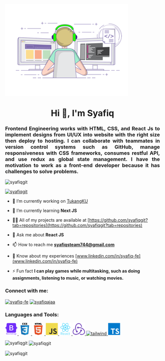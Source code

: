 <img align="center" alt="syafiqgit" width="400" src="https://raw.githubusercontent.com/devSouvik/devSouvik/master/gif3.gif"/>
<h1 align="center">Hi 👋, I'm Syafiq</h1>
<h3 align="justify">Frontend Engineering works with HTML, CSS, and React Js to implement designs from UI/UX into website with the right size then deploy to hosting. I can collaborate with teammates in version control systems such as GitHub, manage responsiveness with CSS frameworks, consumes restful API, and use redux as global state management. I have the motivation to work as a front-end developer because it has challenges to solve problems.</h3>

<p align="left"> <img src="https://komarev.com/ghpvc/?username=syafiqgit&label=Profile%20views&color=0e75b6&style=flat" alt="syafiqgit" /> </p>

<p align="left"> <a href="https://github.com/ryo-ma/github-profile-trophy"><img src="https://github-profile-trophy.vercel.app/?username=syafiqgit" alt="syafiqgit" /></a> </p>

- 🔭 I’m currently working on [TukangKU](https://github.com/TukangKU/FE)

- 🌱 I’m currently learning **Next JS**

- 👨‍💻 All of my projects are available at [https://github.com/syafiqgit?tab=repositories](https://github.com/syafiqgit?tab=repositories)

- 💬 Ask me about **React JS**

- 📫 How to reach me **syafiqsteam744@gmail.com**

- 📄 Know about my experiences [www.linkedin.com/in/syafiq-fe](www.linkedin.com/in/syafiq-fe)

- ⚡ Fun fact **I can play games while multitasking, such as doing assignments, listening to music, or watching movies.**

<h3 align="left">Connect with me:</h3>
<p align="left">
<a href="https://linkedin.com/in/syafiq-fe" target="blank"><img align="center" src="https://raw.githubusercontent.com/rahuldkjain/github-profile-readme-generator/master/src/images/icons/Social/linked-in-alt.svg" alt="syafiq-fe" height="30" width="40" /></a>
<a href="https://instagram.com/syafiqajaa" target="blank"><img align="center" src="https://raw.githubusercontent.com/rahuldkjain/github-profile-readme-generator/master/src/images/icons/Social/instagram.svg" alt="syafiqajaa" height="30" width="40" /></a>
</p>

<h3 align="left">Languages and Tools:</h3>
<p align="left"> <a href="https://getbootstrap.com" target="_blank" rel="noreferrer"> <img src="https://raw.githubusercontent.com/devicons/devicon/master/icons/bootstrap/bootstrap-plain-wordmark.svg" alt="bootstrap" width="40" height="40"/> </a> <a href="https://www.w3schools.com/css/" target="_blank" rel="noreferrer"> <img src="https://raw.githubusercontent.com/devicons/devicon/master/icons/css3/css3-original-wordmark.svg" alt="css3" width="40" height="40"/> </a> <a href="https://www.w3.org/html/" target="_blank" rel="noreferrer"> <img src="https://raw.githubusercontent.com/devicons/devicon/master/icons/html5/html5-original-wordmark.svg" alt="html5" width="40" height="40"/> </a> <a href="https://developer.mozilla.org/en-US/docs/Web/JavaScript" target="_blank" rel="noreferrer"> <img src="https://raw.githubusercontent.com/devicons/devicon/master/icons/javascript/javascript-original.svg" alt="javascript" width="40" height="40"/> </a> <a href="https://reactjs.org/" target="_blank" rel="noreferrer"> <img src="https://raw.githubusercontent.com/devicons/devicon/master/icons/react/react-original-wordmark.svg" alt="react" width="40" height="40"/> </a> <a href="https://redux.js.org" target="_blank" rel="noreferrer"> <img src="https://raw.githubusercontent.com/devicons/devicon/master/icons/redux/redux-original.svg" alt="redux" width="40" height="40"/> </a> <a href="https://tailwindcss.com/" target="_blank" rel="noreferrer"> <img src="https://www.vectorlogo.zone/logos/tailwindcss/tailwindcss-icon.svg" alt="tailwind" width="40" height="40"/> </a> <a href="https://www.typescriptlang.org/" target="_blank" rel="noreferrer"> <img src="https://raw.githubusercontent.com/devicons/devicon/master/icons/typescript/typescript-original.svg" alt="typescript" width="40" height="40"/> </a> </p>

<p><img align="left" src="https://github-readme-stats.vercel.app/api/top-langs?username=syafiqgit&show_icons=true&locale=en&layout=compact" alt="syafiqgit" /></p>

<p>&nbsp;<img align="center" src="https://github-readme-stats.vercel.app/api?username=syafiqgit&show_icons=true&locale=en" alt="syafiqgit" /></p>

<p><img align="center" src="https://github-readme-streak-stats.herokuapp.com/?user=syafiqgit&" alt="syafiqgit" /></p>
